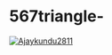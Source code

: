 # 567triangle-

[![Ajaykundu2811](https://circleci.com/gh/Ajaykundu2811/567triangle-.svg?style=svg)](https://app.circleci.com/pipelines/github/Ajaykundu2811>/567triangle-branch=main&filter=all)

